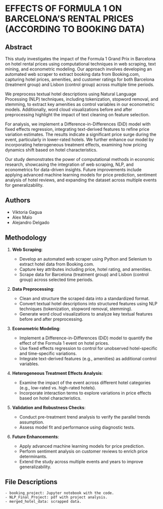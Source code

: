 # EFFECTS OF FORMULA 1 ON BARCELONA’S RENTAL PRICES (ACCORDING TO BOOKING DATA)

## Abstract

This study investigates the impact of the Formula 1 Grand Prix in Barcelona on hotel rental prices using computational techniques in web scraping, text mining, and econometric modeling. Our approach involves developing an automated web scraper to extract booking data from Booking.com, capturing hotel prices, amenities, and customer ratings for both Barcelona (treatment group) and Lisbon (control group) across multiple time periods.

We preprocess textual hotel descriptions using Natural Language Processing (NLP) techniques, including tokenization, stopword removal, and stemming, to extract key amenities as control variables in our econometric models. Additionally, word cloud visualizations before and after preprocessing highlight the impact of text cleaning on feature selection.

For analysis, we implement a Difference-in-Differences (DiD) model with fixed effects regression, integrating text-derived features to refine price variation estimates. The results indicate a significant price surge during the event, particularly in lower-rated hotels. We further enhance our model by incorporating heterogeneous treatment effects, examining how pricing dynamics shift based on hotel characteristics.

Our study demonstrates the power of computational methods in economic research, showcasing the integration of web scraping, NLP, and econometrics for data-driven insights. Future improvements include applying advanced machine learning models for price prediction, sentiment analysis of hotel reviews, and expanding the dataset across multiple events for generalizability.

## Authors
- Viktoria Gagua
- Alex Malo
- Alejandro Delgado


## Methodology  

1. **Web Scraping**:  
   - Develop an automated web scraper using Python and Selenium to extract hotel data from Booking.com.  
   - Capture key attributes including price, hotel rating, and amenities.  
   - Scrape data for Barcelona (treatment group) and Lisbon (control group) across selected time periods.  

2. **Data Preprocessing**:  
   - Clean and structure the scraped data into a standardized format.  
   - Convert textual hotel descriptions into structured features using NLP techniques (tokenization, stopword removal, stemming).  
   - Generate word cloud visualizations to analyze key textual features before and after preprocessing.  

3. **Econometric Modeling**:  
   - Implement a Difference-in-Differences (DiD) model to quantify the effect of the Formula 1 event on hotel prices.  
   - Use fixed effects regression to control for unobserved hotel-specific and time-specific variations.  
   - Integrate text-derived features (e.g., amenities) as additional control variables.  

4. **Heterogeneous Treatment Effects Analysis**:  
   - Examine the impact of the event across different hotel categories (e.g., low-rated vs. high-rated hotels).  
   - Incorporate interaction terms to explore variations in price effects based on hotel characteristics.  

5. **Validation and Robustness Checks**:  
   - Conduct pre-treatment trend analysis to verify the parallel trends assumption.  
   - Assess model fit and performance using diagnostic tests.  

6. **Future Enhancements**:  
   - Apply advanced machine learning models for price prediction.  
   - Perform sentiment analysis on customer reviews to enrich price determinants.  
   - Extend the study across multiple events and years to improve generalizability.


  ## File Descriptions
    - booking_project: Jupyter notebook with the code.
    - NLP_Final_Project: pdf with project analysis.
    - merged_hotel_data: scrapped data.

